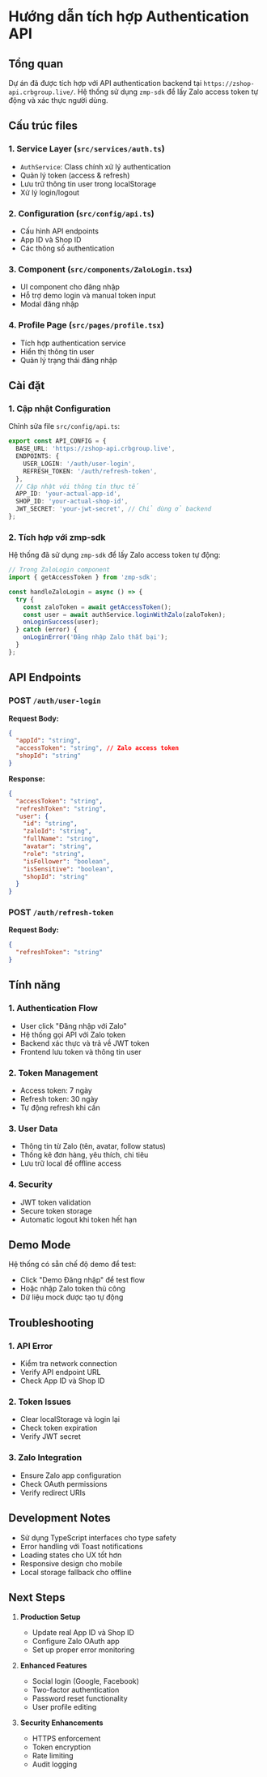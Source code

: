 # Hướng dẫn tích hợp Authentication API

## Tổng quan
Dự án đã được tích hợp với API authentication backend tại `https://zshop-api.crbgroup.live/`. Hệ thống sử dụng `zmp-sdk` để lấy Zalo access token tự động và xác thực người dùng.

## Cấu trúc files

### 1. Service Layer (`src/services/auth.ts`)
- `AuthService`: Class chính xử lý authentication
- Quản lý token (access & refresh)
- Lưu trữ thông tin user trong localStorage
- Xử lý login/logout

### 2. Configuration (`src/config/api.ts`)
- Cấu hình API endpoints
- App ID và Shop ID
- Các thông số authentication

### 3. Component (`src/components/ZaloLogin.tsx`)
- UI component cho đăng nhập
- Hỗ trợ demo login và manual token input
- Modal đăng nhập

### 4. Profile Page (`src/pages/profile.tsx`)
- Tích hợp authentication service
- Hiển thị thông tin user
- Quản lý trạng thái đăng nhập

## Cài đặt

### 1. Cập nhật Configuration
Chỉnh sửa file `src/config/api.ts`:

```typescript
export const API_CONFIG = {
  BASE_URL: 'https://zshop-api.crbgroup.live',
  ENDPOINTS: {
    USER_LOGIN: '/auth/user-login',
    REFRESH_TOKEN: '/auth/refresh-token',
  },
  // Cập nhật với thông tin thực tế
  APP_ID: 'your-actual-app-id',
  SHOP_ID: 'your-actual-shop-id',
  JWT_SECRET: 'your-jwt-secret', // Chỉ dùng ở backend
};
```

### 2. Tích hợp với zmp-sdk
Hệ thống đã sử dụng `zmp-sdk` để lấy Zalo access token tự động:

```typescript
// Trong ZaloLogin component
import { getAccessToken } from 'zmp-sdk';

const handleZaloLogin = async () => {
  try {
    const zaloToken = await getAccessToken();
    const user = await authService.loginWithZalo(zaloToken);
    onLoginSuccess(user);
  } catch (error) {
    onLoginError('Đăng nhập Zalo thất bại');
  }
};
```

## API Endpoints

### POST `/auth/user-login`
**Request Body:**
```json
{
  "appId": "string",
  "accessToken": "string", // Zalo access token
  "shopId": "string"
}
```

**Response:**
```json
{
  "accessToken": "string",
  "refreshToken": "string",
  "user": {
    "id": "string",
    "zaloId": "string",
    "fullName": "string",
    "avatar": "string",
    "role": "string",
    "isFollower": "boolean",
    "isSensitive": "boolean",
    "shopId": "string"
  }
}
```

### POST `/auth/refresh-token`
**Request Body:**
```json
{
  "refreshToken": "string"
}
```

## Tính năng

### 1. Authentication Flow
- User click "Đăng nhập với Zalo"
- Hệ thống gọi API với Zalo token
- Backend xác thực và trả về JWT token
- Frontend lưu token và thông tin user

### 2. Token Management
- Access token: 7 ngày
- Refresh token: 30 ngày
- Tự động refresh khi cần

### 3. User Data
- Thông tin từ Zalo (tên, avatar, follow status)
- Thống kê đơn hàng, yêu thích, chi tiêu
- Lưu trữ local để offline access

### 4. Security
- JWT token validation
- Secure token storage
- Automatic logout khi token hết hạn

## Demo Mode

Hệ thống có sẵn chế độ demo để test:
- Click "Demo Đăng nhập" để test flow
- Hoặc nhập Zalo token thủ công
- Dữ liệu mock được tạo tự động

## Troubleshooting

### 1. API Error
- Kiểm tra network connection
- Verify API endpoint URL
- Check App ID và Shop ID

### 2. Token Issues
- Clear localStorage và login lại
- Check token expiration
- Verify JWT secret

### 3. Zalo Integration
- Ensure Zalo app configuration
- Check OAuth permissions
- Verify redirect URIs

## Development Notes

- Sử dụng TypeScript interfaces cho type safety
- Error handling với Toast notifications
- Loading states cho UX tốt hơn
- Responsive design cho mobile
- Local storage fallback cho offline

## Next Steps

1. **Production Setup**
   - Update real App ID và Shop ID
   - Configure Zalo OAuth app
   - Set up proper error monitoring

2. **Enhanced Features**
   - Social login (Google, Facebook)
   - Two-factor authentication
   - Password reset functionality
   - User profile editing

3. **Security Enhancements**
   - HTTPS enforcement
   - Token encryption
   - Rate limiting
   - Audit logging
